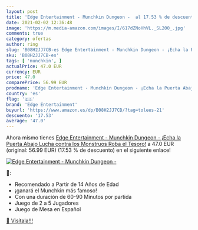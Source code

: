 ```yaml
---
layout: post
title: 'Edge Entertainment - Munchkin Dungeon -  al 17.53 % de descuento'
date: 2021-02-02 12:36:48
image: 'https://m.media-amazon.com/images/I/617dZNoHhVL._SL200_.jpg'
comments: true
category: ofertas
author: ring
slug: 'B08H2JJ7CB-es Edge Entertainment - Munchkin Dungeon - ¡Echa la Puerta...'
sku: 'B08H2JJ7CB-es'
tags: [ 'munchkin', ]
actualPrice: 47.0 EUR
currency: EUR
price: 47.0
comparePrice: 56.99 EUR
prodname: 'Edge Entertainment - Munchkin Dungeon - ¡Echa la Puerta Abajo  Lucha contra los Monstruos  Roba el Tesoro!'
country: 'es'
flag: '🇪🇸'
brand: 'Edge Entertainment'
buyurl: 'https://www.amazon.es/dp/B08H2JJ7CB/?tag=tolees-21'
descuento: '17.53'
average: '47.0'
---
```


Ahora mismo tienes [Edge Entertainment - Munchkin Dungeon - ¡Echa la Puerta Abajo  Lucha contra los Monstruos  Roba el Tesoro!](https://www.amazon.es/dp/B08H2JJ7CB/?tag=tolees-21) a 47.0 EUR (original: 56.99 EUR) (17.53 %  de descuento) en el siguiente enlace!

[![Edge Entertainment - Munchkin Dungeon - ](https://m.media-amazon.com/images/I/617dZNoHhVL._SL200_.jpg)](https://www.amazon.es/dp/B08H2JJ7CB/?tag=tolees-21)

🔎:

- Recomendado a Partir de 14 Años de Edad
- ¡ganará el Munchkin más famoso!
- Con una duración de 60-90 Minutos por partida
- Juego de 2 a 5 Jugadores
- Juego de Mesa en Español

[🛒 Visítala!!!](https://www.amazon.es/dp/B08H2JJ7CB/?tag=tolees-21)
